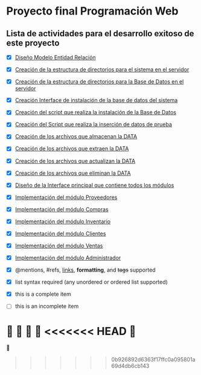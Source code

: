 # Proyecto final Programación Web
## Lista de actividades para el desarrollo exitoso de este proyecto

- [X] [Diseño Modelo Entidad Relación]()
- [X] [Creación de la estructura de directorios para el sistema en el servidor]()
- [X] [Creación de la estructura de directorios para la Base de Datos en el servidor]()
- [X] [Creación Interface de instalación de la base de datos del sistema]()
- [X] [Creación del script que realiza la instalación de la Base de Datos]()
- [X] [Creación del Script que realiza la inserción de datos de prueba]()
- [X] [Creación de los archivos que almacenan la DATA]()
- [X] [Creación de los archivos que extraen la DATA]()
- [X] [Creación de los archivos que actualizan la DATA]()
- [X] [Creación de los archivos que eliminan la DATA]()
- [X] [Diseño de la Interface principal que contiene todos los módulos]()
- [X] [Implementación del módulo Proveedores]()
- [X] [Implementación del módulo Compras]()
- [X] [Implementación del módulo Inventario]()
- [X] [Implementación del módulo Clientes]()
- [X] [Implementación del módulo Ventas]()
- [X] [Implementación del módulo Administrador]()

- [x] @mentions, #refs, [links](), **formatting**, and <del>tags</del> supported
- [x] list syntax required (any unordered or ordered list supported)
- [x] this is a complete item
- [ ] this is an incomplete item

:mushroom:
:mushroom:
:mushroom:
:mushroom:
<<<<<<< HEAD
:mushroom:
=======
:mushroom:
>>>>>>> 0b926892d6363f17ffc0a095801a69d4db6cb143
